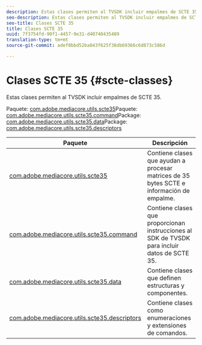 ```yaml
---
description: Estas clases permiten al TVSDK incluir empalmes de SCTE 35.
seo-description: Estas clases permiten al TVSDK incluir empalmes de SCTE 35.
seo-title: Clases SCTE 35
title: Clases SCTE 35
uuid: 7f3754fd-90f1-4457-9e31-d40740435489
translation-type: tm+mt
source-git-commit: adef0bbd52ba043f625f38db69366c6d873c586d

---
```



# Clases SCTE 35 {#scte-classes}

Estas clases permiten al TVSDK incluir empalmes de SCTE 35.

Paquete: [com.adobe.mediacore.utils.scte35](https://help.adobe.com/en_US/primetime/api/psdk/asdoc-dhls_1.4/com/adobe/mediacore/utils/scte35/package-detail.html)Paquete: [com.adobe.mediacore.utils.scte35.command](https://help.adobe.com/en_US/primetime/api/psdk/asdoc-dhls_1.4/com/adobe/mediacore/utils/scte35/commands/package-detail.html)Package: [com.adobe.mediacore.utils.scte35.data](https://help.adobe.com/en_US/primetime/api/psdk/asdoc-dhls_1.4/com/adobe/mediacore/utils/scte35/data/package-detail.html)Package: [com.adobe.mediacore.utils.scte35.descriptors](https://help.adobe.com/en_US/primetime/api/psdk/asdoc-dhls_1.4/com/adobe/mediacore/utils/scte35/descriptors/package-detail.html)

| Paquete | Descripción |
|---|---|
| [com.adobe.mediacore.utils.scte35](https://help.adobe.com/en_US/primetime/api/psdk/asdoc-dhls_1.4/com/adobe/mediacore/utils/scte35/package-detail.html) | Contiene clases que ayudan a procesar matrices de 35 bytes SCTE e información de empalme. |
| [com.adobe.mediacore.utils.scte35.command](https://help.adobe.com/en_US/primetime/api/psdk/asdoc-dhls_1.4/com/adobe/mediacore/utils/scte35/commands/package-detail.html) | Contiene clases que proporcionan instrucciones al SDK de TVSDK para incluir datos de SCTE 35. |
| [com.adobe.mediacore.utils.scte35.data](https://help.adobe.com/en_US/primetime/api/psdk/asdoc-dhls_1.4/com/adobe/mediacore/utils/scte35/data/package-detail.html) | Contiene clases que definen estructuras y componentes. |
| [com.adobe.mediacore.utils.scte35.descriptors](https://help.adobe.com/en_US/primetime/api/psdk/asdoc-dhls_1.4/com/adobe/mediacore/utils/scte35/descriptors/package-detail.html) | Contiene clases como enumeraciones y extensiones de comandos. |

